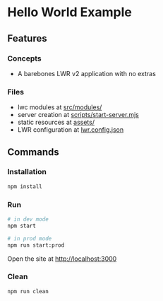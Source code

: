 # Hello World Example

## Features

### Concepts

- A barebones LWR v2 application with no extras

### Files

- lwc modules at [src/modules/](./src/modules)
- server creation at [scripts/start-server.mjs](./scripts/start-server.mjs)
- static resources at [assets/](./assets)
- LWR configuration at [lwr.config.json](./lwr.config.json)

## Commands

### Installation

```bash
npm install
```

### Run

```bash
# in dev mode
npm start
```
```bash
# in prod mode
npm run start:prod
```
Open the site at [http://localhost:3000](http://localhost:3000)

### Clean

```bash
npm run clean
```
